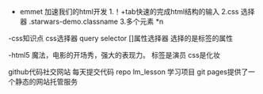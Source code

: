 - emmet 加速我们的html开发
1.！+tab快速的完成html结构的输入
2.css 选择器
.starwars-demo.classname
3.多个元素  *n

-css知识点
css选择器 query selector
[]属性选择器  选择的是标签的属性 

-html5 魔法，电影的开场秀，强大的表现力。
标签是演员
css是化妆

github代码社交网站
每天提交代码
repo lm_lesson 学习项目
git pages提供了一个静态的网站托管服务
